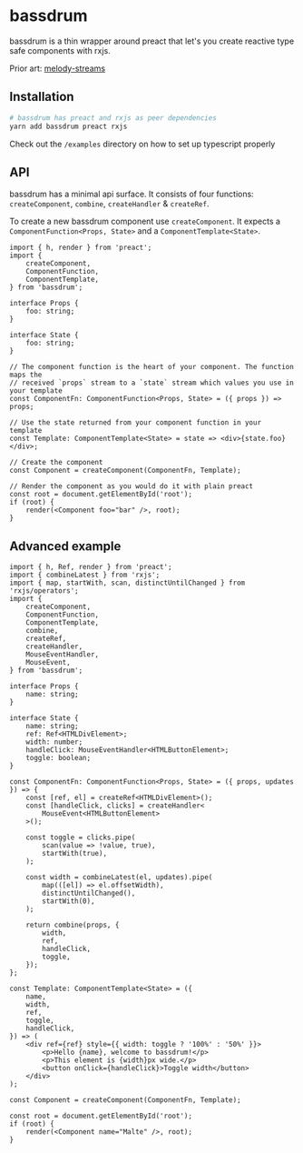 # bassdrum

bassdrum is a thin wrapper around preact that let's you create reactive type safe components with rxjs.

Prior art: [melody-streams](https://github.com/trivago/melody/tree/master/packages/melody-streams)

## Installation

```bash
# bassdrum has preact and rxjs as peer dependencies
yarn add bassdrum preact rxjs
```

Check out the `/examples` directory on how to set up typescript properly

## API

bassdrum has a minimal api surface. It consists of four functions: `createComponent`, `combine`, `createHandler` & `createRef`.

To create a new bassdrum component use `createComponent`. It expects a `ComponentFunction<Props, State>` and a `ComponentTemplate<State>`.

```tsx
import { h, render } from 'preact';
import {
    createComponent,
    ComponentFunction,
    ComponentTemplate,
} from 'bassdrum';

interface Props {
    foo: string;
}

interface State {
    foo: string;
}

// The component function is the heart of your component. The function maps the
// received `props` stream to a `state` stream which values you use in your template
const ComponentFn: ComponentFunction<Props, State> = ({ props }) => props;

// Use the state returned from your component function in your template
const Template: ComponentTemplate<State> = state => <div>{state.foo}</div>;

// Create the component
const Component = createComponent(ComponentFn, Template);

// Render the component as you would do it with plain preact
const root = document.getElementById('root');
if (root) {
    render(<Component foo="bar" />, root);
}
```

## Advanced example

```tsx
import { h, Ref, render } from 'preact';
import { combineLatest } from 'rxjs';
import { map, startWith, scan, distinctUntilChanged } from 'rxjs/operators';
import {
    createComponent,
    ComponentFunction,
    ComponentTemplate,
    combine,
    createRef,
    createHandler,
    MouseEventHandler,
    MouseEvent,
} from 'bassdrum';

interface Props {
    name: string;
}

interface State {
    name: string;
    ref: Ref<HTMLDivElement>;
    width: number;
    handleClick: MouseEventHandler<HTMLButtonElement>;
    toggle: boolean;
}

const ComponentFn: ComponentFunction<Props, State> = ({ props, updates }) => {
    const [ref, el] = createRef<HTMLDivElement>();
    const [handleClick, clicks] = createHandler<
        MouseEvent<HTMLButtonElement>
    >();

    const toggle = clicks.pipe(
        scan(value => !value, true),
        startWith(true),
    );

    const width = combineLatest(el, updates).pipe(
        map(([el]) => el.offsetWidth),
        distinctUntilChanged(),
        startWith(0),
    );

    return combine(props, {
        width,
        ref,
        handleClick,
        toggle,
    });
};

const Template: ComponentTemplate<State> = ({
    name,
    width,
    ref,
    toggle,
    handleClick,
}) => (
    <div ref={ref} style={{ width: toggle ? '100%' : '50%' }}>
        <p>Hello {name}, welcome to bassdrum!</p>
        <p>This element is {width}px wide.</p>
        <button onClick={handleClick}>Toggle width</button>
    </div>
);

const Component = createComponent(ComponentFn, Template);

const root = document.getElementById('root');
if (root) {
    render(<Component name="Malte" />, root);
}
```
